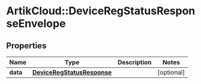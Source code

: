 # ArtikCloud::DeviceRegStatusResponseEnvelope

## Properties
Name | Type | Description | Notes
------------ | ------------- | ------------- | -------------
**data** | [**DeviceRegStatusResponse**](DeviceRegStatusResponse.md) |  | [optional] 


